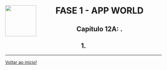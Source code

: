 <div align="center">
<a href="https://github.com/monicaquintal" target="_blank"><img src="https://cdn.jsdelivr.net/gh/devicons/devicon@latest/icons/kotlin/kotlin-original.svg" width="100px" align="left"/></a>
<h1>FASE 1 - APP WORLD</h1>
<h2>Capítulo 12A: .</h2>
</div>

<div align="center">
<h2>1. </h2>
</div>














--- 

[Voltar ao início!](https://github.com/monicaquintal/smart_cities)